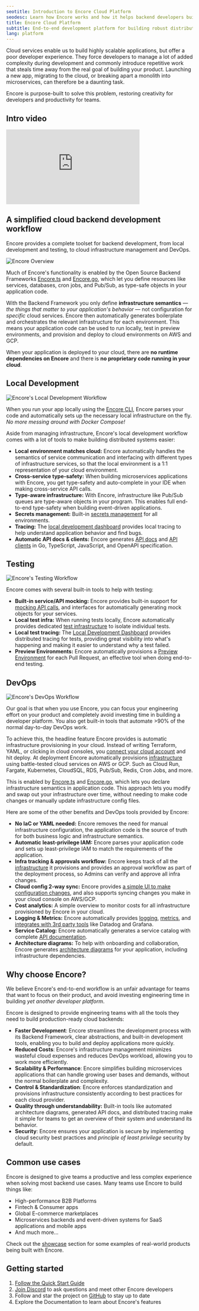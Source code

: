 ```yaml
---
seotitle: Introduction to Encore Cloud Platform
seodesc: Learn how Encore works and how it helps backend developers build cloud-based backend applications without manually dealing with infrastructure.
title: Encore Cloud Platform
subtitle: End-to-end development platform for building robust distributed systems
lang: platform
---
```


Cloud services enable us to build highly scalable applications, but offer a poor developer experience. They force developers to manage a lot of added complexity during development and commonly introduce repetitive work that steals time away from the real goal of building your product. Launching a new app, migrating to the cloud, or breaking apart a monolith into microservices, can therefore be a daunting task.

Encore is purpose-built to solve this problem, restoring creativity for developers and productivity for teams.

## Intro video

<iframe width="360" height="202" src="https://www.youtube.com/embed/vvqTGfoXVsw?si=TliVv2VAT0YtNuYk" title="Encore Intro Video" frameborder="0" allow="accelerometer; autoplay; clipboard-write; encrypted-media; gyroscope; picture-in-picture; web-share" allowfullscreen></iframe>

## A simplified cloud backend development workflow

Encore provides a complete toolset for backend development, from local development and testing, to cloud infrastructure management and DevOps.

<img className="noshadow mx-auto d:w-3/4" src="/assets/docs/arch_full.png" title="Encore Overview" />

Much of Encore's functionality is enabled by the Open Source Backend Frameworks [Encore.ts](/docs/ts) and [Encore.go](/docs/go), which let you define resources like services, databases, cron jobs, and Pub/Sub, as type-safe objects in your application code.

With the Backend Framework you only define **infrastructure semantics** — _the things that matter to your application's behavior_ — not configuration for _specific_ cloud services. Encore then automatically generates boilerplate and orchestrates the relevant infrastructure for each environment. This means your application code can be used to run locally, test in preview environments, and provision and deploy to cloud environments on AWS and GCP.

When your application is deployed to your cloud, there are **no runtime dependencies on Encore** and there is **no proprietary code running in your cloud**.

## Local Development

<img className="noshadow mx-auto d:w-3/4" src="/assets/docs/arch_local.png" title="Encore's Local Development Workflow" />

When you run your app locally using the [Encore CLI](/docs/ts/install), Encore parses your code and automatically sets up the necessary local infrastructure on the fly. _No more messing around with Docker Compose!_

Aside from managing infrastructure, Encore's local development workflow comes with a lot of tools to make building distributed systems easier:

- **Local environment matches cloud:** Encore automatically handles the semantics of service communication and interfacing with different types of infrastructure services, so that the local environment is a 1:1 representation of your cloud environment.
- **Cross-service type-safety:** When building microservices applications with Encore, you get type-safety and auto-complete in your IDE when making cross-service API calls.
- **Type-aware infrastructure:** With Encore, infrastructure like Pub/Sub queues are type-aware objects in your program. This enables full end-to-end type-safety when building event-driven applications.
- **Secrets management:** Built-in [secrets management](/docs/ts/primitives/secrets) for all environments.
- **Tracing:** The [local development dashboard](/docs/ts/observability/dev-dash) provides local tracing to help understand application behavior and find bugs.
- **Automatic API docs & clients:** Encore generates [API docs](/docs/ts/observability/service-catalog) and [API clients](/docs/ts/cli/client-generation) in Go, TypeScript, JavaScript, and OpenAPI specification.

## Testing

<img className="noshadow mx-auto d:w-3/4" src="/assets/docs/arch_testing.png" title="Encore's Testing Workflow" />

Encore comes with several built-in tools to help with testing:

- **Built-in service/API mocking:** Encore provides built-in support for [mocking API calls](/docs/go/develop/testing/mocking), and interfaces for automatically generating mock objects for your services.
- **Local test infra:** When running tests locally, Encore automatically provides dedicated [test infrastructure](/docs/go/develop/testing#test-only-infrastructure) to isolate individual tests.
- **Local test tracing:** The [Local Development Dashboard](/docs/go/observability/dev-dash) provides distributed tracing for tests, providing great visibility into what's happening and making it easier to understand why a test failed.
- **Preview Environments:** Encore automatically provisions a [Preview Environment](/docs/platform/deploy/preview-environments) for each Pull Request, an effective tool when doing end-to-end testing.

## DevOps

<img className="noshadow mx-auto d:w-3/4" src="/assets/docs/arch_devops.png" title="Encore's DevOps Workflow" />

Our goal is that when you use Encore, you can focus your engineering effort on your product and completely avoid investing time in building a developer platform. You also get built-in tools that automate >90% of the normal day-to-day DevOps work.

To achieve this, the headline feature Encore provides is automatic infrastructure provisioning in your cloud. Instead of writing Terraform, YAML, or clicking in cloud consoles, you [connect your cloud account](/docs/platform/infrastructure/own-cloud) and hit deploy. At deployment Encore automatically provisions [infrastructure](/docs/platform/infrastructure/infra) using battle-tested cloud services on AWS or GCP. Such as Cloud Run, Fargate, Kubernetes, CloudSQL, RDS, Pub/Sub, Redis, Cron Jobs, and more.

This is enabled by [Encore.ts](/docs/ts) and [Encore.go](/docs/go), which lets you declare infrastructure semantics in application code. This approach lets you modify and swap out your infrastructure over time, without needing to make code changes or manually update infrastructure config files.

Here are some of the other benefits and DevOps tools provided by Encore:

- **No IaC or YAML needed:** Encore removes the need for manual infrastructure configuration, the application code is the source of truth for both business logic and infrastructure semantics.
- **Automatic least-privilege IAM:** Encore parses your application code and sets up least-privilege IAM to match the requirements of the application.
- **Infra tracking & approvals workflow:** Encore keeps track of all the [infrastructure](/docs/platform/infrastructure/infra) it provisions and provides an approval workflow as part of the deployment process, so Admins can verify and approve all infra changes.
- **Cloud config 2-way sync:** Encore provides [a simple UI to make configuration changes](/docs/platform/infrastructure/infra#configurability), and also supports syncing changes you make in your cloud console on AWS/GCP.
- **Cost analytics:** A simple overview to monitor costs for all infrastructure provisioned by Encore in your cloud.
- **Logging & Metrics:** Encore automatically provides [logging](/docs/ts/observability/logging), [metrics](/docs/platform/observability/metrics), and [integrates with 3rd party tools](/docs/platform/observability/metrics#integrations-with-third-party-observability-services) like Datadog and Grafana.
- **Service Catalog:**  Encore automatically generates a service catalog with complete [API documentation](/docs/ts/observability/service-catalog).
- **Architecture diagrams:** To help with onboarding and collaboration, Encore generates [architecture diagrams](/docs/ts/observability/encore-flow) for your application, including infrastructure dependencies.

## Why choose Encore?

We believe Encore's end-to-end workflow is an unfair advantage for teams that want to focus on their product, and avoid investing engineering time in building *yet another developer platform*.

Encore is designed to provide engineering teams with all the tools they need to build production-ready cloud backends:

- **Faster Development**: Encore streamlines the development process with its Backend Framework, clear abstractions, and built-in development tools, enabling you to build and deploy applications more quickly.
- **Reduced Costs**: Encore's infrastructure management minimizes wasteful cloud expenses and reduces DevOps workload, allowing you to work more efficiently.
- **Scalability & Performance**: Encore simplifies building microservices applications that can handle growing user bases and demands, without the normal boilerplate and complexity.
- **Control & Standardization**: Encore enforces standardization and provisions infrastructure consistently according to best practices for each cloud provider.
- **Quality through understandability:** Built-in tools like automated architecture diagrams, generated API docs, and distributed tracing make it simple for teams to get an overview of their system and understand its behavior.
- **Security**: Encore ensures your application is secure by implementing cloud security best practices and _principle of least privilege_ security by default.

## Common use cases

Encore is designed to give teams a productive and less complex experience when solving most backend use cases. Many teams use Encore to build things like:

-   High-performance B2B Platforms
-   Fintech & Consumer apps
-   Global E-commerce marketplaces
-   Microservices backends and event-driven systems for SaaS applications and mobile apps
-   And much more...

Check out the [showcase](/showcase) section for some examples of real-world products being built with Encore.

## Getting started

1. [Follow the Quick Start Guide](/docs/ts/quick-start)
2. [Join Discord](https://encore.dev/discord) to ask questions and meet other Encore developers
3. Follow and star the project on [GitHub](https://github.com/encoredev/encore) to stay up to date
4. Explore the Documentation to learn about Encore's features
